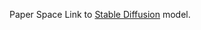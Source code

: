 Paper Space Link to [Stable Diffusion](https://console.paperspace.com/yadiraheng/notebook/r5v8gogqc5kd79t?file=%2FStableDiffusionUI_automatic1111+%281%29.ipynb) model.
